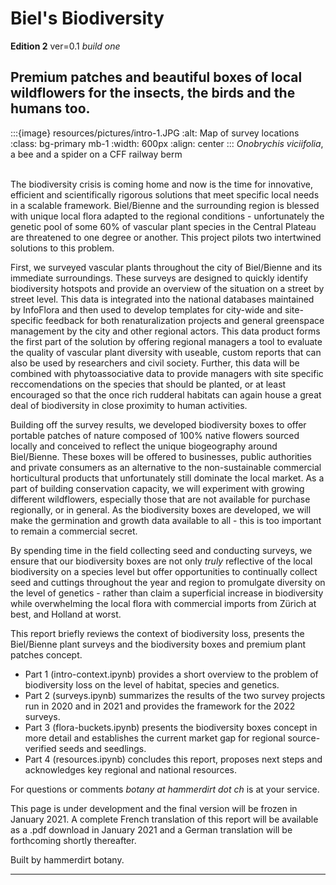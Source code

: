# Biel's Biodiversity

__Edition 2__ ver=0.1 _build one_

## Premium patches and beautiful boxes of local wildflowers for the insects, the birds and the humans too.

:::{image} resources/pictures/intro-1.JPG
:alt: Map of survey locations
:class: bg-primary mb-1
:width: 600px
:align: center
:::
*Onobrychis viciifolia*, a bee and a spider on a CFF railway berm
<br></br>

The biodiversity crisis is coming home and now is the time for innovative, efficient and scientifically rigorous solutions that meet specific local needs in a scalable framework. Biel/Bienne and the surrounding region is blessed with unique local flora adapted to the regional conditions - unfortunately the genetic pool of some 60% of vascular plant species in the Central Plateau are threatened to one degree or another. This project pilots two intertwined solutions to this problem. 

First, we surveyed vascular plants throughout the city of Biel/Bienne and its immediate surroundings. These surveys are designed to quickly identify biodiversity hotspots and provide an overview of the situation on a street by street level. This data is integrated into the national databases maintained by InfoFlora and then used to develop templates for city-wide and site-specific feedback for both renaturalization projects and general greenspace management by the city and other regional actors. This data product forms the first part of the solution by offering regional managers a tool to evaluate the quality of vascular plant diversity with useable, custom reports that can also be used by researchers and civil society. Further, this data will be combined with phytoassociative data to provide managers with site specific reccomendations on the species that should be planted, or at least encouraged so that the once rich rudderal habitats can again house a great deal of biodiversity in close proximity to human activities.

Building off the survey results, we developed biodiversity boxes to offer portable patches of nature composed of 100% native flowers sourced locally and conceived to reflect the unique biogeography around Biel/Bienne. These boxes will be offered to businesses, public authorities and private consumers as an alternative to the non-sustainable commercial horticultural products that unfortunately still dominate the local market. As a part of building conservation capacity, we will experiment with growing different wildflowers, especially those that are not available for purchase regionally, or in general. As the biodiversity boxes are developed, we will make the germination and growth data available to all - this is too important to remain a commercial secret.

By spending time in the field collecting seed and conducting surveys, we ensure that our biodiversity boxes are not only *truly* reflective of the local biodiversity on a species level but offer opportunities to continually collect seed and cuttings throughout the year and region to promulgate diversity on the level of genetics - rather than claim a superficial increase in biodiversity while overwhelming the local flora with commercial imports from Zürich at best, and Holland at worst.

This report briefly reviews the context of biodiversity loss, presents the Biel/Bienne plant surveys and the biodiversity boxes and premium plant patches concept.

* Part 1 (intro-context.ipynb) provides a short overview to the problem of biodiversity loss on the level of habitat, species and genetics.
* Part 2 (surveys.ipynb) summarizes the results of the two survey projects run in 2020 and in 2021 and provides the framework for the 2022 surveys.
* Part 3 (flora-buckets.ipynb) presents the biodiversity boxes concept in more detail and establishes the current market gap for regional source-verified seeds and seedlings.
* Part 4 (resources.ipynb) concludes this report, proposes next steps and acknowledges key regional and national resources.

For questions or comments *botany at hammerdirt dot ch* is at your service.

This page is under development and the final version will be frozen in January 2021. A complete French translation of this report will be available as a .pdf download in January 2021 and a German translation will be forthcoming shortly thereafter.

Built by hammerdirt botany.

 ---
